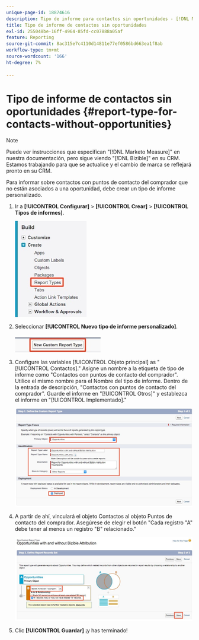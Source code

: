 ```yaml
---
unique-page-id: 18874616
description: Tipo de informe para contactos sin oportunidades - [!DNL Marketo Measure] - Documentación del producto
title: Tipo de informe de contactos sin oportunidades
exl-id: 255048be-16ff-4964-85fd-cc07888a05af
feature: Reporting
source-git-commit: 8ac315e7c4110d14811e77ef0586bd663ea1f8ab
workflow-type: tm+mt
source-wordcount: '166'
ht-degree: 7%

---
```


# Tipo de informe de contactos sin oportunidades {#report-type-for-contacts-without-opportunities}

>[!NOTE]
>
>Puede ver instrucciones que especifican &quot;[!DNL Marketo Measure]&quot; en nuestra documentación, pero sigue viendo &quot;[!DNL Bizible]&quot; en su CRM. Estamos trabajando para que se actualice y el cambio de marca se reflejará pronto en su CRM.

Para informar sobre contactos con puntos de contacto del comprador que no están asociados a una oportunidad, debe crear un tipo de informe personalizado.

1. Ir a **[!UICONTROL Configurar]** > **[!UICONTROL Crear]** > **[!UICONTROL Tipos de informes]**.

   ![](assets/1.jpg)

1. Seleccionar **[!UICONTROL Nuevo tipo de informe personalizado]**.

   ![](assets/2.jpg)

1. Configure las variables [!UICONTROL Objeto principal] as &quot;[!UICONTROL Contactos].&quot; Asigne un nombre a la etiqueta de tipo de informe como &quot;Contactos con puntos de contacto del comprador&quot;. Utilice el mismo nombre para el Nombre del tipo de informe. Dentro de la entrada de descripción, &quot;Contactos con puntos de contacto del comprador&quot;. Guarde el informe en &quot;[!UICONTROL Otros]&quot; y establezca el informe en &quot;[!UICONTROL Implementado].&quot;

   ![](assets/3.jpg)

1. A partir de ahí, vinculará el objeto Contactos al objeto Puntos de contacto del comprador. Asegúrese de elegir el botón &quot;Cada registro &quot;A&quot; debe tener al menos un registro &quot;B&quot; relacionado.&quot;

   ![](assets/4.jpg)

1. Clic **[!UICONTROL Guardar]** ¡y has terminado!
